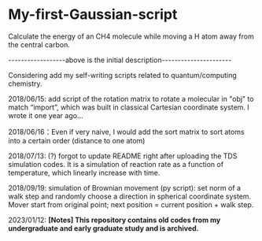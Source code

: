# My-first-Gaussian-script


Calculate the energy of an CH4 molecule while moving a H atom away from the central carbon.

------------------above is the initial description----------------------

Considering add my self-writing scripts related to quantum/computing chemistry.

2018/06/15: add script of the rotation matrix to rotate a molecular in "obj" to match “import”, which was built in classical Cartesian coordinate system. I wrote it one year ago...

2018/06/16：Even if very naive, I would add the sort matrix to sort atoms into a certain order (distance to one atom)

2018/07/13: (?) forgot to update README right after uploading the TDS simulation codes. It is a simulation of reaction rate as a function of temperature, which linearly increase with time.

2018/09/19: simulation of Brownian movement (py script): set norm of a walk step and randomly choose a direction in spherical coordinate system. Mover start from original point; next position = current position + walk step.

2023/01/12: **[Notes] This repository contains old codes from my undergraduate and early graduate study and is archived.**
